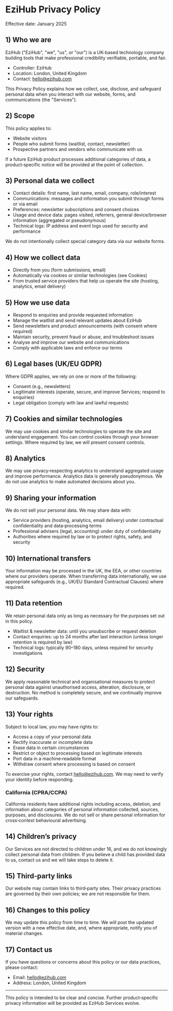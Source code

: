 # EziHub Privacy Policy

Effective date: January 2025

## 1) Who we are
EziHub ("EziHub", "we", "us", or "our") is a UK-based technology company building tools that make professional credibility verifiable, portable, and fair.

- Controller: EziHub
- Location: London, United Kingdom
- Contact: hello@ezihub.com

This Privacy Policy explains how we collect, use, disclose, and safeguard personal data when you interact with our website, forms, and communications (the "Services").

## 2) Scope
This policy applies to:
- Website visitors
- People who submit forms (waitlist, contact, newsletter)
- Prospective partners and vendors who communicate with us

If a future EziHub product processes additional categories of data, a product‑specific notice will be provided at the point of collection.

## 3) Personal data we collect
- Contact details: first name, last name, email, company, role/interest
- Communications: messages and information you submit through forms or via email
- Preferences: newsletter subscriptions and consent choices
- Usage and device data: pages visited, referrers, general device/browser information (aggregated or pseudonymous)
- Technical logs: IP address and event logs used for security and performance

We do not intentionally collect special category data via our website forms.

## 4) How we collect data
- Directly from you (form submissions, email)
- Automatically via cookies or similar technologies (see Cookies)
- From trusted service providers that help us operate the site (hosting, analytics, email delivery)

## 5) How we use data
- Respond to enquiries and provide requested information
- Manage the waitlist and send relevant updates about EziHub
- Send newsletters and product announcements (with consent where required)
- Maintain security, prevent fraud or abuse, and troubleshoot issues
- Analyse and improve our website and communications
- Comply with applicable laws and enforce our terms

## 6) Legal bases (UK/EU GDPR)
Where GDPR applies, we rely on one or more of the following:
- Consent (e.g., newsletters)
- Legitimate interests (operate, secure, and improve Services; respond to enquiries)
- Legal obligation (comply with law and lawful requests)

## 7) Cookies and similar technologies
We may use cookies and similar technologies to operate the site and understand engagement. You can control cookies through your browser settings. Where required by law, we will present consent controls.

## 8) Analytics
We may use privacy‑respecting analytics to understand aggregated usage and improve performance. Analytics data is generally pseudonymous. We do not use analytics to make automated decisions about you.

## 9) Sharing your information
We do not sell your personal data. We may share data with:
- Service providers (hosting, analytics, email delivery) under contractual confidentiality and data‑processing terms
- Professional advisers (legal, accounting) under duty of confidentiality
- Authorities where required by law or to protect rights, safety, and security

## 10) International transfers
Your information may be processed in the UK, the EEA, or other countries where our providers operate. When transferring data internationally, we use appropriate safeguards (e.g., UK/EU Standard Contractual Clauses) where required.

## 11) Data retention
We retain personal data only as long as necessary for the purposes set out in this policy.
- Waitlist & newsletter data: until you unsubscribe or request deletion
- Contact enquiries: up to 24 months after last interaction (unless longer retention is required by law)
- Technical logs: typically 90–180 days, unless required for security investigations

## 12) Security
We apply reasonable technical and organisational measures to protect personal data against unauthorised access, alteration, disclosure, or destruction. No method is completely secure, and we continually improve our safeguards.

## 13) Your rights
Subject to local law, you may have rights to:
- Access a copy of your personal data
- Rectify inaccurate or incomplete data
- Erase data in certain circumstances
- Restrict or object to processing based on legitimate interests
- Port data in a machine‑readable format
- Withdraw consent where processing is based on consent

To exercise your rights, contact hello@ezihub.com. We may need to verify your identity before responding.

### California (CPRA/CCPA)
California residents have additional rights including access, deletion, and information about categories of personal information collected, sources, purposes, and disclosures. We do not sell or share personal information for cross‑context behavioural advertising.

## 14) Children’s privacy
Our Services are not directed to children under 16, and we do not knowingly collect personal data from children. If you believe a child has provided data to us, contact us and we will take steps to delete it.

## 15) Third‑party links
Our website may contain links to third‑party sites. Their privacy practices are governed by their own policies; we are not responsible for them.

## 16) Changes to this policy
We may update this policy from time to time. We will post the updated version with a new effective date, and, where appropriate, notify you of material changes.

## 17) Contact us
If you have questions or concerns about this policy or our data practices, please contact:

- Email: hello@ezihub.com  
- Address: London, United Kingdom

---
This policy is intended to be clear and concise. Further product‑specific privacy information will be provided as EziHub Services evolve.
